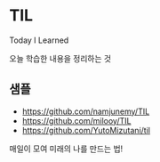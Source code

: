 # TIL

Today I Learned

오늘 학습한 내용을 정리하는 것


## 샘플
- https://github.com/namjunemy/TIL
- https://github.com/milooy/TIL
- https://github.com/YutoMizutani/til

매일이 모여 미래의 나를 만드는 법!
